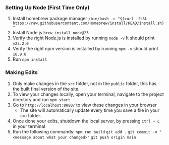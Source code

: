 <h3>Setting Up Node (First Time Only)</h3>

1. Install homebrew package manager `/bin/bash -c "$(curl -fsSL https://raw.githubusercontent.com/Homebrew/install/HEAD/install.sh)"`
2. Install Node.js `brew install node@23`
3. Verify the right Node.js is installed by running `node -v` It should print `v23.2.0`
4. Verify the right npm version is installed by running `npm -v` should print `10.9.0`
5. Run `npm install`


<h3>Making Edits</h3>

1) Only make changes in the `src` folder, not in the `public` folder, this has the built final version of the site.
2) To view your changes locally, open your terminal, navigate to the project directory and run `npm start`
3) Go to `http://localhost:8080/` to view these changes in your browser
    - The site will automatically update every time you save a file in your src folder.
4) Once done your edits, shutdown the local server, by pressing `Ctrl + C` in your terminal
5) Run the following commands:
`npm run build`
`git add .`
`git commit -m "<message about what your changed>"`
`git push origin main`
